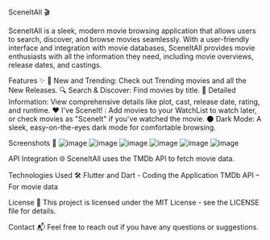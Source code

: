 SceneItAll 🎬

SceneItAll is a sleek, modern movie browsing application that allows users to search, discover, and browse movies seamlessly. With a user-friendly interface and integration with movie databases, SceneItAll provides movie enthusiasts with all the information they need, including movie overviews, release dates, and castings.

Features ✨
🎥 New and Trending: Check out Trending movies and all the New Releases.
🔍 Search & Discover: Find movies by title.
📖 Detailed Information: View comprehensive details like plot, cast, release date, rating, and runtime.
❤️ I've SceneIt! : Add movies to your WatchList to watch later, or check movies as "SceneIt" if you've watched the movie.
🌑 Dark Mode: A sleek, easy-on-the-eyes dark mode for comfortable browsing.

Screenshots 📸
![image](https://github.com/user-attachments/assets/2c1667fa-7d3c-4367-8957-94129037d132)
![image](https://github.com/user-attachments/assets/c97d98a4-de80-4817-9645-fdaeebc6af70)
![image](https://github.com/user-attachments/assets/b5483023-69d7-4449-94fa-f9b4610a4e1b)
![image](https://github.com/user-attachments/assets/c101b344-359e-459c-be4f-4bcf1ccb70c0)
![image](https://github.com/user-attachments/assets/29a2c940-dfc5-4c87-acfc-eb3510f6838b)
![image](https://github.com/user-attachments/assets/feaf6a0d-97f1-46a6-a256-ec96f2f55f1f)

API Integration 🌐
SceneItAll uses the TMDb API to fetch movie data.

Technologies Used 🛠️
Flutter and Dart - Coding the Application
TMDb API – For movie data

License 📄
This project is licensed under the MIT License - see the LICENSE file for details.

Contact 📬
Feel free to reach out if you have any questions or suggestions.
